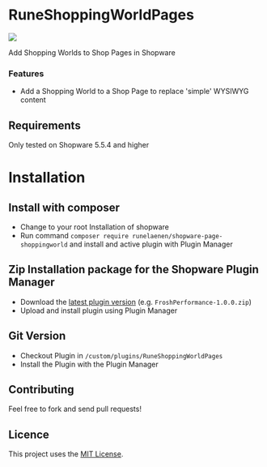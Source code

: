 # RuneShoppingWorldPages

[![](https://img.shields.io/packagist/dt/runelaenen/shopware-page-shoppingworld.svg)](https://packagist.org/packages/runelaenen/shopware-page-shoppingworld)

Add Shopping Worlds to Shop Pages in Shopware

### Features

* Add a Shopping World to a Shop Page to replace 'simple' WYSIWYG content

## Requirements

Only tested on Shopware 5.5.4 and higher


# Installation

## Install with composer
* Change to your root Installation of shopware
* Run command `composer require runelaenen/shopware-page-shoppingworld` and install and active plugin with Plugin Manager 

## Zip Installation package for the Shopware Plugin Manager
* Download the [latest plugin version](https://github.com/runelaenen/RuneShoppingWorldPages/releases/latest/) (e.g. `FroshPerformance-1.0.0.zip`)
* Upload and install plugin using Plugin Manager

## Git Version
* Checkout Plugin in `/custom/plugins/RuneShoppingWorldPages`
* Install the Plugin with the Plugin Manager

## Contributing

Feel free to fork and send pull requests!

## Licence

This project uses the [MIT License](LICENCE.md).
